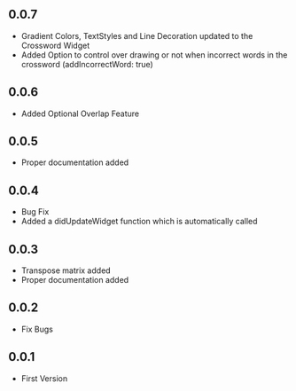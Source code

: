 ## 0.0.7

* Gradient Colors, TextStyles and Line Decoration updated to the Crossword Widget
* Added Option to control over drawing or not when incorrect words in the crossword (addIncorrectWord: true)

## 0.0.6

* Added Optional Overlap Feature

## 0.0.5

* Proper documentation added

## 0.0.4

* Bug Fix
* Added a didUpdateWidget function which is automatically called

## 0.0.3

* Transpose matrix added
* Proper documentation added

## 0.0.2

* Fix Bugs

## 0.0.1

* First Version


